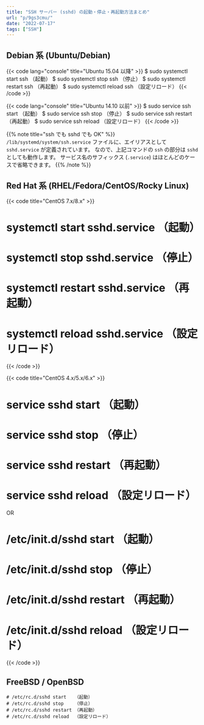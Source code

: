 ```yaml
---
title: "SSH サーバー (sshd) の起動・停止・再起動方法まとめ"
url: "p/9gs3cmu/"
date: "2022-07-17"
tags: ["SSH"]
---
```


Debian 系 (Ubuntu/Debian)
----

{{< code lang="console" title="Ubuntu 15.04 以降" >}}
$ sudo systemctl start ssh   （起動）
$ sudo systemctl stop ssh    （停止）
$ sudo systemctl restart ssh （再起動）
$ sudo systemctl reload ssh  （設定リロード）
{{< /code >}}

{{< code lang="console" title="Ubuntu 14.10 以前" >}}
$ sudo service ssh start   （起動）
$ sudo service ssh stop    （停止）
$ sudo service ssh restart （再起動）
$ sudo service ssh reload  （設定リロード）
{{< /code >}}

{{% note title="ssh でも sshd でも OK" %}}
`/lib/systemd/system/ssh.service` ファイルに、エイリアスとして `sshd.service` が定義されています。
なので、上記コマンドの `ssh` の部分は `sshd` としても動作します。
サービス名のサフィックス (`.service`) はほとんどのケースで省略できます。
{{% /note %}}


Red Hat 系 (RHEL/Fedora/CentOS/Rocky Linux)
----

{{< code title="CentOS 7.x/8.x" >}}
# systemctl start sshd.service   （起動）
# systemctl stop sshd.service    （停止）
# systemctl restart sshd.service （再起動）
# systemctl reload sshd.service  （設定リロード）
{{< /code >}}

{{< code title="CentOS 4.x/5.x/6.x" >}}
# service sshd start   （起動）
# service sshd stop    （停止）
# service sshd restart （再起動）
# service sshd reload  （設定リロード）

OR

# /etc/init.d/sshd start   （起動）
# /etc/init.d/sshd stop    （停止）
# /etc/init.d/sshd restart （再起動）
# /etc/init.d/sshd reload  （設定リロード）
{{< /code >}}


FreeBSD / OpenBSD
----

```
# /etc/rc.d/sshd start   （起動）
# /etc/rc.d/sshd stop    （停止）
# /etc/rc.d/sshd restart （再起動）
# /etc/rc.d/sshd reload  （設定リロード）
```

